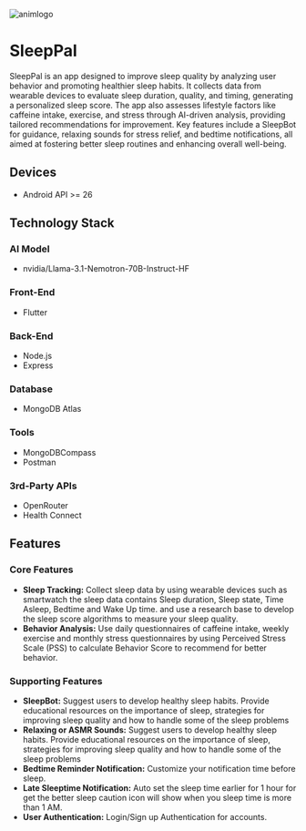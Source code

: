 ![animlogo](https://i.giphy.com/media/v1.Y2lkPTc5MGI3NjExZGY3a2Y3cmlxemZvbzJtanp0azMwejdxZGFzc3ZpZWx0emJlOXM1YSZlcD12MV9pbnRlcm5hbF9naWZfYnlfaWQmY3Q9Zw/AsM8vRtVbQzzAAzX3Q/giphy.gif)

# SleepPal
SleepPal is an app designed to improve sleep quality by analyzing user behavior and promoting healthier sleep habits. It collects data from wearable devices to evaluate sleep duration, quality, and timing, generating a personalized sleep score. The app also assesses lifestyle factors like caffeine intake, exercise, and stress through AI-driven analysis, providing tailored recommendations for improvement. Key features include a SleepBot for guidance, relaxing sounds for stress relief, and bedtime notifications, all aimed at fostering better sleep routines and enhancing overall well-being.

## Devices
* Android API >= 26

## Technology Stack
### AI Model
* nvidia/Llama-3.1-Nemotron-70B-Instruct-HF

### Front-End
* Flutter

### Back-End
* Node.js
* Express

### Database
* MongoDB Atlas

### Tools
* MongoDBCompass
* Postman

### 3rd-Party APIs
* OpenRouter
* Health Connect

## Features
### Core Features
* **Sleep Tracking:** Collect sleep data by using wearable devices such as smartwatch the sleep data contains Sleep duration, Sleep state, Time Asleep, Bedtime and Wake Up time. and use a research base to develop the sleep score algorithms to measure your sleep quality.
* **Behavior Analysis:** Use daily questionnaires of caffeine intake, weekly exercise and monthly stress questionnaires by using Perceived Stress Scale (PSS) to calculate Behavior Score to recommend for better behavior.

### Supporting Features
* **SleepBot:** Suggest users to develop healthy sleep habits. Provide educational resources on the importance of sleep, strategies for improving sleep quality and how to handle some of the sleep problems
* **Relaxing or ASMR Sounds:** Suggest users to develop healthy sleep habits. Provide educational resources on the importance of sleep, strategies for improving sleep quality and how to handle some of the sleep problems
* **Bedtime Reminder Notification:** Customize your notification time before sleep.
* **Late Sleeptime Notification:** Auto set the sleep time earlier for 1 hour for get the better sleep caution icon will show when you sleep time is more than 1 AM.
* **User Authentication:** Login/Sign up Authentication for accounts.
